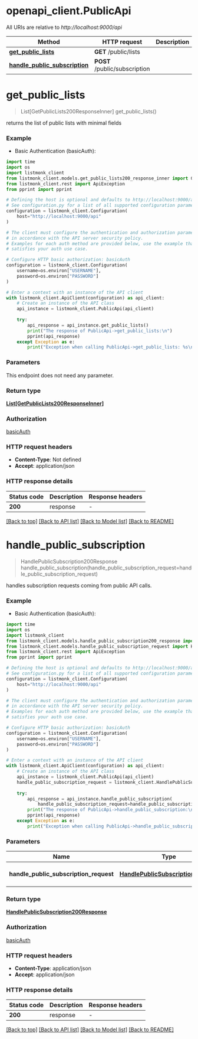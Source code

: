 # openapi_client.PublicApi

All URIs are relative to *http://localhost:9000/api*

Method | HTTP request | Description
------------- | ------------- | -------------
[**get_public_lists**](PublicApi.md#get_public_lists) | **GET** /public/lists | 
[**handle_public_subscription**](PublicApi.md#handle_public_subscription) | **POST** /public/subscription | 


# **get_public_lists**
> List[GetPublicLists200ResponseInner] get_public_lists()



returns the list of public lists with minimal fields

### Example

* Basic Authentication (basicAuth):

```python
import time
import os
import listmonk_client
from listmonk_client.models.get_public_lists200_response_inner import GetPublicLists200ResponseInner
from listmonk_client.rest import ApiException
from pprint import pprint

# Defining the host is optional and defaults to http://localhost:9000/api
# See configuration.py for a list of all supported configuration parameters.
configuration = listmonk_client.Configuration(
    host="http://localhost:9000/api"
)

# The client must configure the authentication and authorization parameters
# in accordance with the API server security policy.
# Examples for each auth method are provided below, use the example that
# satisfies your auth use case.

# Configure HTTP basic authorization: basicAuth
configuration = listmonk_client.Configuration(
    username=os.environ["USERNAME"],
    password=os.environ["PASSWORD"]
)

# Enter a context with an instance of the API client
with listmonk_client.ApiClient(configuration) as api_client:
    # Create an instance of the API class
    api_instance = listmonk_client.PublicApi(api_client)
    
    try:
        api_response = api_instance.get_public_lists()
        print("The response of PublicApi->get_public_lists:\n")
        pprint(api_response)
    except Exception as e:
        print("Exception when calling PublicApi->get_public_lists: %s\n" % e)
```



### Parameters
This endpoint does not need any parameter.

### Return type

[**List[GetPublicLists200ResponseInner]**](GetPublicLists200ResponseInner.md)

### Authorization

[basicAuth](../README.md#basicAuth)

### HTTP request headers

 - **Content-Type**: Not defined
 - **Accept**: application/json

### HTTP response details
| Status code | Description | Response headers |
|-------------|-------------|------------------|
**200** | response |  -  |

[[Back to top]](#) [[Back to API list]](../README.md#documentation-for-api-endpoints) [[Back to Model list]](../README.md#documentation-for-models) [[Back to README]](../README.md)

# **handle_public_subscription**
> HandlePublicSubscription200Response handle_public_subscription(handle_public_subscription_request=handle_public_subscription_request)



handles subscription requests coming from public API calls.

### Example

* Basic Authentication (basicAuth):

```python
import time
import os
import listmonk_client
from listmonk_client.models.handle_public_subscription200_response import HandlePublicSubscription200Response
from listmonk_client.models.handle_public_subscription_request import HandlePublicSubscriptionRequest
from listmonk_client.rest import ApiException
from pprint import pprint

# Defining the host is optional and defaults to http://localhost:9000/api
# See configuration.py for a list of all supported configuration parameters.
configuration = listmonk_client.Configuration(
    host="http://localhost:9000/api"
)

# The client must configure the authentication and authorization parameters
# in accordance with the API server security policy.
# Examples for each auth method are provided below, use the example that
# satisfies your auth use case.

# Configure HTTP basic authorization: basicAuth
configuration = listmonk_client.Configuration(
    username=os.environ["USERNAME"],
    password=os.environ["PASSWORD"]
)

# Enter a context with an instance of the API client
with listmonk_client.ApiClient(configuration) as api_client:
    # Create an instance of the API class
    api_instance = listmonk_client.PublicApi(api_client)
    handle_public_subscription_request = listmonk_client.HandlePublicSubscriptionRequest()  # HandlePublicSubscriptionRequest | subscription request parameters (optional)
    
    try:
        api_response = api_instance.handle_public_subscription(
            handle_public_subscription_request=handle_public_subscription_request)
        print("The response of PublicApi->handle_public_subscription:\n")
        pprint(api_response)
    except Exception as e:
        print("Exception when calling PublicApi->handle_public_subscription: %s\n" % e)
```



### Parameters

Name | Type | Description  | Notes
------------- | ------------- | ------------- | -------------
 **handle_public_subscription_request** | [**HandlePublicSubscriptionRequest**](HandlePublicSubscriptionRequest.md)| subscription request parameters | [optional] 

### Return type

[**HandlePublicSubscription200Response**](HandlePublicSubscription200Response.md)

### Authorization

[basicAuth](../README.md#basicAuth)

### HTTP request headers

 - **Content-Type**: application/json
 - **Accept**: application/json

### HTTP response details
| Status code | Description | Response headers |
|-------------|-------------|------------------|
**200** | response |  -  |

[[Back to top]](#) [[Back to API list]](../README.md#documentation-for-api-endpoints) [[Back to Model list]](../README.md#documentation-for-models) [[Back to README]](../README.md)

